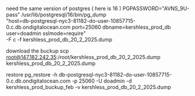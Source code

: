 
need the same version of postgres ( here is 16 )
PGPASSWORD="AVNS_9U-pass" /usr/lib/postgresql/16/bin/pg_dump \
  "host=db-postgresql-nyc3-81182-do-user-10857715-0.c.db.ondigitalocean.com port=25060 dbname=kershless_prod_db user=doadmin sslmode=require" \
  -F c -f kershless_prod_db_20_2_2025.dump

download the buckup
scp root@147.182.242.35:/root/kershless_prod_db_20_2_2025.dump kershless_prod_db_20_2_2025.dump

restore
pg_restore -h db-postgresql-nyc3-81182-do-user-10857715-0.c.db.ondigitalocean.com -p 25060 -U doadmin -d kershless_prod_buckup_feb -v kershless_prod_db_20_2_2025.dump
